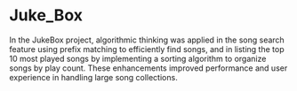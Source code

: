# Juke_Box
In the JukeBox project, algorithmic thinking was applied in the song search feature using prefix matching to efficiently find songs, and in listing the top 10 most played songs by implementing a sorting algorithm to organize songs by play count. These enhancements improved performance and user experience in handling large song collections.
